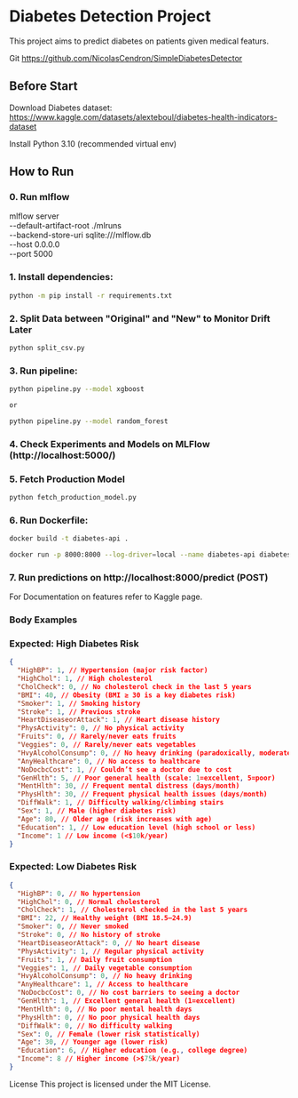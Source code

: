 # Diabetes Detection Project

This project aims to predict diabetes on patients given medical featurs.

Git
https://github.com/NicolasCendron/SimpleDiabetesDetector

## Before Start

Download Diabetes dataset: https://www.kaggle.com/datasets/alexteboul/diabetes-health-indicators-dataset

Install Python 3.10 (recommended virtual env)

## How to Run

### 0. Run mlflow

mlflow server \
 --default-artifact-root ./mlruns \
 --backend-store-uri sqlite:///mlflow.db \
 --host 0.0.0.0 \
 --port 5000

### 1. Install dependencies:

```bash
python -m pip install -r requirements.txt
```

### 2. Split Data between "Original" and "New" to Monitor Drift Later

```bash
python split_csv.py
```

### 3. Run pipeline:

```bash
python pipeline.py --model xgboost

or

python pipeline.py --model random_forest
```

### 4. Check Experiments and Models on MLFlow (http://localhost:5000/)

### 5. Fetch Production Model

```bash
python fetch_production_model.py
```

### 6. Run Dockerfile:

```bash
docker build -t diabetes-api .
```

```bash
docker run -p 8000:8000 --log-driver=local --name diabetes-api diabetes-api
```

### 7. Run predictions on http://localhost:8000/predict (POST)

For Documentation on features refer to Kaggle page.

### Body Examples

### Expected: High Diabetes Risk

```json
{
  "HighBP": 1, // Hypertension (major risk factor)
  "HighChol": 1, // High cholesterol
  "CholCheck": 0, // No cholesterol check in the last 5 years
  "BMI": 40, // Obesity (BMI ≥ 30 is a key diabetes risk)
  "Smoker": 1, // Smoking history
  "Stroke": 1, // Previous stroke
  "HeartDiseaseorAttack": 1, // Heart disease history
  "PhysActivity": 0, // No physical activity
  "Fruits": 0, // Rarely/never eats fruits
  "Veggies": 0, // Rarely/never eats vegetables
  "HvyAlcoholConsump": 0, // No heavy drinking (paradoxically, moderate alcohol may reduce risk)
  "AnyHealthcare": 0, // No access to healthcare
  "NoDocbcCost": 1, // Couldn’t see a doctor due to cost
  "GenHlth": 5, // Poor general health (scale: 1=excellent, 5=poor)
  "MentHlth": 30, // Frequent mental distress (days/month)
  "PhysHlth": 30, // Frequent physical health issues (days/month)
  "DiffWalk": 1, // Difficulty walking/climbing stairs
  "Sex": 1, // Male (higher diabetes risk)
  "Age": 80, // Older age (risk increases with age)
  "Education": 1, // Low education level (high school or less)
  "Income": 1 // Low income (<$10k/year)
}
```

### Expected: Low Diabetes Risk

```json
{
  "HighBP": 0, // No hypertension
  "HighChol": 0, // Normal cholesterol
  "CholCheck": 1, // Cholesterol checked in the last 5 years
  "BMI": 22, // Healthy weight (BMI 18.5–24.9)
  "Smoker": 0, // Never smoked
  "Stroke": 0, // No history of stroke
  "HeartDiseaseorAttack": 0, // No heart disease
  "PhysActivity": 1, // Regular physical activity
  "Fruits": 1, // Daily fruit consumption
  "Veggies": 1, // Daily vegetable consumption
  "HvyAlcoholConsump": 0, // No heavy drinking
  "AnyHealthcare": 1, // Access to healthcare
  "NoDocbcCost": 0, // No cost barriers to seeing a doctor
  "GenHlth": 1, // Excellent general health (1=excellent)
  "MentHlth": 0, // No poor mental health days
  "PhysHlth": 0, // No poor physical health days
  "DiffWalk": 0, // No difficulty walking
  "Sex": 0, // Female (lower risk statistically)
  "Age": 30, // Younger age (lower risk)
  "Education": 6, // Higher education (e.g., college degree)
  "Income": 8 // Higher income (>$75k/year)
}
```

License
This project is licensed under the MIT License.
